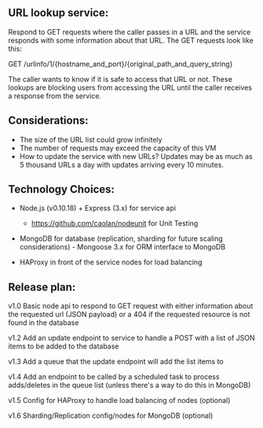 URL lookup service:
-------------------

Respond to GET requests where the caller passes in a URL and the service responds with some information about that URL. 
The GET requests look like this:

GET /urlinfo/1/{hostname_and_port}/{original_path_and_query_string}

The caller wants to know if it is safe to access that URL or not. 
These lookups are blocking users from accessing the URL until the caller receives a response from the service.

Considerations:
---------------
* The size of the URL list could grow infinitely
* The number of requests may exceed the capacity of this VM
* How to update the service with new URLs? Updates may be as much as 5 thousand URLs a day with updates arriving every 10 minutes. 

Technology Choices:
--------------------
* Node.js (v0.10.18) + Express (3.x) for service api
  * https://github.com/caolan/nodeunit for Unit Testing
* MongoDB for database (replication, sharding for future scaling considerations) - Mongoose 3.x for ORM interface to MongoDB

* HAProxy in front of the service nodes for load balancing

Release plan:
-------------
v1.0 
Basic node api to respond to GET request with either information about the requested url (JSON payload) or a 404 if the requested resource is not found in the database

v1.2 
Add an update endpoint to service to handle a POST with a list of JSON items to be added to the database

v1.3 
Add a queue that the update endpoint will add the list items to

v1.4 
Add an endpoint to be called by a scheduled task to process adds/deletes in the queue list (unless there's a way to do this in MongoDB)

v1.5 
Config for HAProxy to handle load balancing of nodes (optional)

v1.6 
Sharding/Replication config/nodes for MongoDB (optional)

